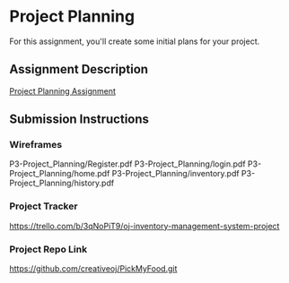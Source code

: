# Project Planning
For this assignment, you'll create some initial plans for your project.

## Assignment Description
[Project Planning Assignment](https://education.launchcode.org/liftoff/modules/assignments/project-planning)

## Submission Instructions

### Wireframes

P3-Project_Planning/Register.pdf
P3-Project_Planning/login.pdf
P3-Project_Planning/home.pdf
P3-Project_Planning/inventory.pdf
P3-Project_Planning/history.pdf

### Project Tracker

https://trello.com/b/3qNoPiT9/oj-inventory-management-system-project

### Project Repo Link

https://github.com/creativeoj/PickMyFood.git
